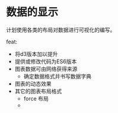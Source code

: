 # 数据的显示
计划使用各类的布局对数据进行可视化的编写。

feat: 
- 将d3版本加以提升
- 提供或修改代码为ES6版本
- 图表数据可由网络获得来源
    + 确定数据格式并书写数据字典
- 图表的动态效果
- 其它的图表布局格式
    - force 布局
    - 